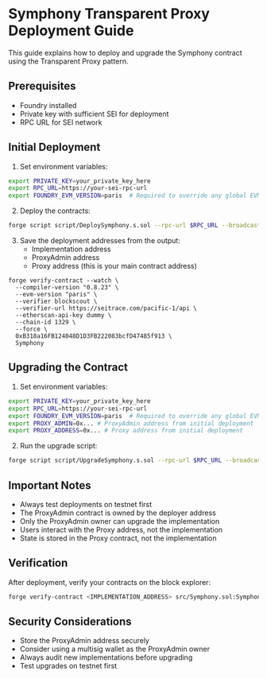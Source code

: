 # Symphony Transparent Proxy Deployment Guide

This guide explains how to deploy and upgrade the Symphony contract using the Transparent Proxy pattern.

## Prerequisites

- Foundry installed
- Private key with sufficient SEI for deployment
- RPC URL for SEI network

## Initial Deployment

1. Set environment variables:
```bash
export PRIVATE_KEY=your_private_key_here
export RPC_URL=https://your-sei-rpc-url
export FOUNDRY_EVM_VERSION=paris  # Required to override any global EVM version settings
```

2. Deploy the contracts:
```bash
forge script script/DeploySymphony.s.sol --rpc-url $RPC_URL --broadcast --verify
```

3. Save the deployment addresses from the output:
   - Implementation address
   - ProxyAdmin address
   - Proxy address (this is your main contract address)


```
forge verify-contract --watch \
  --compiler-version "0.8.23" \
  --evm-version "paris" \
  --verifier blockscout \
  --verifier-url https://seitrace.com/pacific-1/api \
  --etherscan-api-key dummy \
  --chain-id 1329 \
  --force \
  0xB318a16FB124048D1D3FB222083bcfD47485f913 \
  Symphony
  ```

## Upgrading the Contract

1. Set environment variables:
```bash
export PRIVATE_KEY=your_private_key_here
export RPC_URL=https://your-sei-rpc-url
export FOUNDRY_EVM_VERSION=paris  # Required to override any global EVM version settings
export PROXY_ADMIN=0x... # ProxyAdmin address from initial deployment
export PROXY_ADDRESS=0x... # Proxy address from initial deployment
```

2. Run the upgrade script:
```bash
forge script script/UpgradeSymphony.s.sol --rpc-url $RPC_URL --broadcast --verify
```

## Important Notes

- Always test deployments on testnet first
- The ProxyAdmin contract is owned by the deployer address
- Only the ProxyAdmin owner can upgrade the implementation
- Users interact with the Proxy address, not the implementation
- State is stored in the Proxy contract, not the implementation

## Verification

After deployment, verify your contracts on the block explorer:

```bash
forge verify-contract <IMPLEMENTATION_ADDRESS> src/Symphony.sol:Symphony --chain-id <CHAIN_ID>
```

## Security Considerations

- Store the ProxyAdmin address securely
- Consider using a multisig wallet as the ProxyAdmin owner
- Always audit new implementations before upgrading
- Test upgrades on testnet first